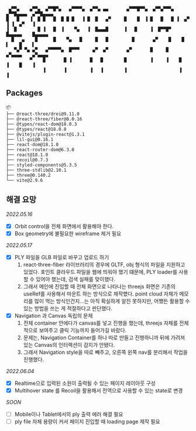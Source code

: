 ```

 ▄▀▀▄    ▄▀▀▄  ▄▀▀█▀▄   ▄▀▀▀▀▄  ▄▀▀▄ ▄▄       ▄▀▀▀█▀▀▄  ▄▀▀▄▀▀▀▄  ▄▀▀█▄▄▄▄  ▄▀▀█▄▄▄▄
█   █    ▐  █ █   █  █ █ █   ▐ █  █   ▄▀     █    █  ▐ █   █   █ ▐  ▄▀   ▐ ▐  ▄▀   ▐
▐  █        █ ▐   █  ▐    ▀▄   ▐  █▄▄▄█      ▐   █     ▐  █▀▀█▀    █▄▄▄▄▄    █▄▄▄▄▄
  █   ▄    █      █    ▀▄   █     █   █         █       ▄▀    █    █    ▌    █    ▌
   ▀▄▀ ▀▄ ▄▀   ▄▀▀▀▀▀▄  █▀▀▀     ▄▀  ▄▀       ▄▀       █     █    ▄▀▄▄▄▄    ▄▀▄▄▄▄
         ▀    █       █ ▐       █   █        █         ▐     ▐    █    ▐    █    ▐
              ▐       ▐         ▐   ▐        ▐                    ▐         ▐

```

## Packages

```
📦
├── @react-three/drei@9.11.0
├── @react-three/fiber@8.0.16
├── @types/react-dom@18.0.3
├── @types/react@18.0.8
├── @vitejs/plugin-react@1.3.1
├── lil-gui@0.16.1
├── react-dom@18.1.0
├── react-router-dom@6.3.0
├── react@18.1.0
├── recoil@0.7.3
├── styled-components@5.3.5
├── three-stdlib@2.10.1
├── three@0.140.2
└── vite@2.9.6
```

## 해결 요망

_2022.05.16_

- [x] Orbit control을 전체 화면에서 활용해야 한다.
- [x] Box geometry에 불필요한 wireframe 제거 필요

_2022.05.17_

- [x] PLY 파일을 GLB 파일로 바꾸고 업로드 하기
  1. react-three-fiber 라이브러리의 경우에 GLTF, obj 형식의 파일을 지원하고 있었다. 포인트 클라우드 파일을 웹에 띄워야 했기 떄문에, PLY loader를 사용할 수 있어야 했는데, 검색 실패를 맞이했다.
  2. 그래서 메인에 진입할 때 전체 화면으로 나타나는 threejs 화면은 기존의 useRef를 사용해서 마운트 하는 방식으로 제작헀다. point cloud 자체가 메모리를 많이 먹는 방식인건지...는 아직 확실하게 알진 못하지만, 어쨌든 활용할 수 있는 방법을 쓰는 게 적절하다고 판단했다.
- [x] Navigation 과 Canvas 독립의 문제
  1. 전체 container 안에다가 canvas를 넣고 진행을 했는데, threejs 자체를 전체적으로 보여주고 클릭 기능까지 들어가길 바랐다.
  2. 문제는, Navigation Container를 하나 따로 만들고 진행하니까 뒤에 가려져 있는 Canvas의 인터렉션이 감지가 안됐다.
  3. 그래서 Navigation style을 따로 빼주고, 오른쪽 왼쪽 nav를 분리해서 작업을 진행했다.

_2022.06.04_

- [x] Realtime으로 입력된 소원이 출력될 수 있는 페이지 레이아웃 구성
- [x] Multihover state 를 Recoil을 활용해서 전역으로 사용할 수 있는 state로 변경

_SOON_

- [ ] Mobile이나 Tablet에서의 ply 출력 에러 해결 필요
- [ ] ply file 자체 용량이 커서 페이지 진입할 때 loading page 제작 필요
